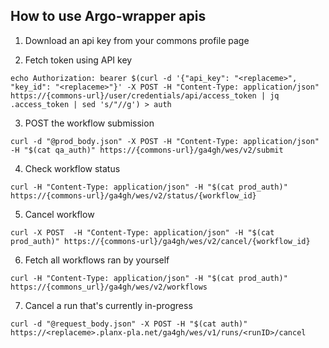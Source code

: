 ## How to use Argo-wrapper apis

1. Download an api key from your commons profile page

2. Fetch token using API key

```
echo Authorization: bearer $(curl -d '{"api_key": "<replaceme>", "key_id": "<replaceme>"}' -X POST -H "Content-Type: application/json" https://{commons-url}/user/credentials/api/access_token | jq .access_token | sed 's/"//g') > auth
```

3. POST the workflow submission
```
curl -d "@prod_body.json" -X POST -H "Content-Type: application/json" -H "$(cat qa_auth)" https://{commons-url}/ga4gh/wes/v2/submit
```

4. Check workflow status
```
curl -H "Content-Type: application/json" -H "$(cat prod_auth)" https://{commons-url}/ga4gh/wes/v2/status/{workflow_id}
```

5. Cancel workflow
```
curl -X POST  -H "Content-Type: application/json" -H "$(cat prod_auth)" https://{commons-url}/ga4gh/wes/v2/cancel/{workflow_id}
```

6. Fetch all workflows ran by yourself
```
curl -H "Content-Type: application/json" -H "$(cat prod_auth)" https://{commons_url}/ga4gh/wes/v2/workflows
```

7. Cancel a run that's currently in-progress
```
curl -d "@request_body.json" -X POST -H "$(cat auth)" https://<replaceme>.planx-pla.net/ga4gh/wes/v1/runs/<runID>/cancel
